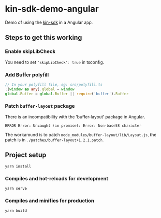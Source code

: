 # kin-sdk-demo-angular

Demo of using the [kin-sdk](https://github.com/kin-sdk/kin-sdk) in a Angular app.

## Steps to get this working

### Enable skipLibCheck

You need to set `"skipLibCheck": true` in tsconfig.

### Add Buffer polyfill

```ts
// In your polyfill file, eg: src/polyfill.ts
;(window as any).global = window
global.Buffer = global.Buffer || require('buffer').Buffer
```

### Patch `buffer-layout` package

There is an incompatibility with the 'buffer-layout' package in Angular.

```
ERROR Error: Uncaught (in promise): Error: Non-base58 character
```

The workaround is to patch `node_modules/buffer-layout/lib/Layout.js`, the patch is in `./patches/buffer-layout+1.2.1.patch`.

## Project setup

```
yarn install
```

### Compiles and hot-reloads for development

```
yarn serve
```

### Compiles and minifies for production

```
yarn build
```
